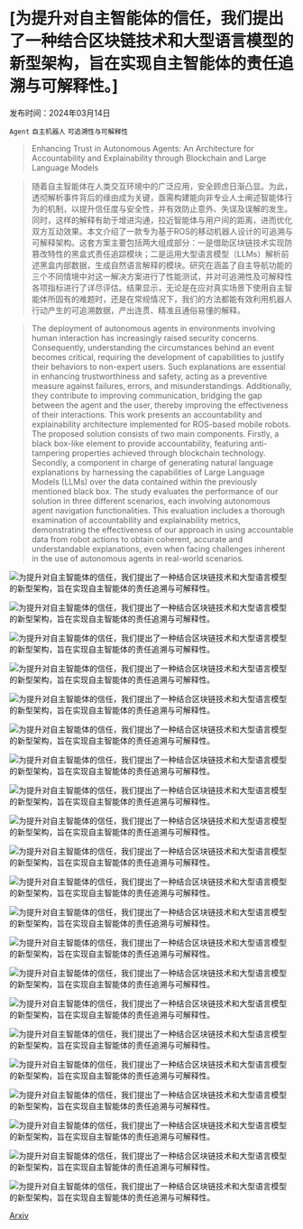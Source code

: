 # [为提升对自主智能体的信任，我们提出了一种结合区块链技术和大型语言模型的新型架构，旨在实现自主智能体的责任追溯与可解释性。]

发布时间：2024年03月14日

`Agent` `自主机器人` `可追溯性与可解释性`

> Enhancing Trust in Autonomous Agents: An Architecture for Accountability and Explainability through Blockchain and Large Language Models

> 随着自主智能体在人类交互环境中的广泛应用，安全顾虑日渐凸显。为此，透彻解析事件背后的缘由成为关键，亟需构建能向非专业人士阐述智能体行为的机制，以提升信任度与安全性，并有效防止意外、失误及误解的发生。同时，这样的解释有助于增进沟通，拉近智能体与用户间的距离，进而优化双方互动效果。本文介绍了一款专为基于ROS的移动机器人设计的可追溯与可解释架构。这套方案主要包括两大组成部分：一是借助区块链技术实现防篡改特性的黑盒式责任追踪模块；二是运用大型语言模型（LLMs）解析前述黑盒内部数据，生成自然语言解释的模块。研究在涵盖了自主导航功能的三个不同情境中对这一解决方案进行了性能测试，并对可追溯性及可解释性各项指标进行了详尽评估。结果显示，无论是在应对真实场景下使用自主智能体所固有的难题时，还是在常规情况下，我们的方法都能有效利用机器人行动产生的可追溯数据，产出连贯、精准且通俗易懂的解释。

> The deployment of autonomous agents in environments involving human interaction has increasingly raised security concerns. Consequently, understanding the circumstances behind an event becomes critical, requiring the development of capabilities to justify their behaviors to non-expert users. Such explanations are essential in enhancing trustworthiness and safety, acting as a preventive measure against failures, errors, and misunderstandings. Additionally, they contribute to improving communication, bridging the gap between the agent and the user, thereby improving the effectiveness of their interactions. This work presents an accountability and explainability architecture implemented for ROS-based mobile robots. The proposed solution consists of two main components. Firstly, a black box-like element to provide accountability, featuring anti-tampering properties achieved through blockchain technology. Secondly, a component in charge of generating natural language explanations by harnessing the capabilities of Large Language Models (LLMs) over the data contained within the previously mentioned black box. The study evaluates the performance of our solution in three different scenarios, each involving autonomous agent navigation functionalities. This evaluation includes a thorough examination of accountability and explainability metrics, demonstrating the effectiveness of our approach in using accountable data from robot actions to obtain coherent, accurate and understandable explanations, even when facing challenges inherent in the use of autonomous agents in real-world scenarios.

![为提升对自主智能体的信任，我们提出了一种结合区块链技术和大型语言模型的新型架构，旨在实现自主智能体的责任追溯与可解释性。](../../../paper_images/2403.09567/system_architecture_color2.png)

![为提升对自主智能体的信任，我们提出了一种结合区块链技术和大型语言模型的新型架构，旨在实现自主智能体的责任追溯与可解释性。](../../../paper_images/2403.09567/rag_architecture.png)

![为提升对自主智能体的信任，我们提出了一种结合区块链技术和大型语言模型的新型架构，旨在实现自主智能体的责任追溯与可解释性。](../../../paper_images/2403.09567/scenario_1.png)

![为提升对自主智能体的信任，我们提出了一种结合区块链技术和大型语言模型的新型架构，旨在实现自主智能体的责任追溯与可解释性。](../../../paper_images/2403.09567/scenario_2.png)

![为提升对自主智能体的信任，我们提出了一种结合区块链技术和大型语言模型的新型架构，旨在实现自主智能体的责任追溯与可解释性。](../../../paper_images/2403.09567/scenario_3.png)

![为提升对自主智能体的信任，我们提出了一种结合区块链技术和大型语言模型的新型架构，旨在实现自主智能体的责任追溯与可解释性。](../../../paper_images/2403.09567/llm_evaluation_color.png)

![为提升对自主智能体的信任，我们提出了一种结合区块链技术和大型语言模型的新型架构，旨在实现自主智能体的责任追溯与可解释性。](../../../paper_images/2403.09567/msgs_loss_rate_scn1.png)

![为提升对自主智能体的信任，我们提出了一种结合区块链技术和大型语言模型的新型架构，旨在实现自主智能体的责任追溯与可解释性。](../../../paper_images/2403.09567/msgs_loss_rate_scn2.png)

![为提升对自主智能体的信任，我们提出了一种结合区块链技术和大型语言模型的新型架构，旨在实现自主智能体的责任追溯与可解释性。](../../../paper_images/2403.09567/msgs_loss_rate_scn3.png)

![为提升对自主智能体的信任，我们提出了一种结合区块链技术和大型语言模型的新型架构，旨在实现自主智能体的责任追溯与可解释性。](../../../paper_images/2403.09567/load_avg_scn2.png)

![为提升对自主智能体的信任，我们提出了一种结合区块链技术和大型语言模型的新型架构，旨在实现自主智能体的责任追溯与可解释性。](../../../paper_images/2403.09567/load_avg_scn3.png)

![为提升对自主智能体的信任，我们提出了一种结合区块链技术和大型语言模型的新型架构，旨在实现自主智能体的责任追溯与可解释性。](../../../paper_images/2403.09567/cpu_usr.png)

![为提升对自主智能体的信任，我们提出了一种结合区块链技术和大型语言模型的新型架构，旨在实现自主智能体的责任追溯与可解释性。](../../../paper_images/2403.09567/ram.png)

![为提升对自主智能体的信任，我们提出了一种结合区块链技术和大型语言模型的新型架构，旨在实现自主智能体的责任追溯与可解释性。](../../../paper_images/2403.09567/net_send.png)

![为提升对自主智能体的信任，我们提出了一种结合区块链技术和大型语言模型的新型架构，旨在实现自主智能体的责任追溯与可解释性。](../../../paper_images/2403.09567/dsk_writes.png)

![为提升对自主智能体的信任，我们提出了一种结合区块链技术和大型语言模型的新型架构，旨在实现自主智能体的责任追溯与可解释性。](../../../paper_images/2403.09567/overall_correctness.png)

![为提升对自主智能体的信任，我们提出了一种结合区块链技术和大型语言模型的新型架构，旨在实现自主智能体的责任追溯与可解释性。](../../../paper_images/2403.09567/correctness_category.png)

![为提升对自主智能体的信任，我们提出了一种结合区块链技术和大型语言模型的新型架构，旨在实现自主智能体的责任追溯与可解释性。](../../../paper_images/2403.09567/criteria_overall.png)

![为提升对自主智能体的信任，我们提出了一种结合区块链技术和大型语言模型的新型架构，旨在实现自主智能体的责任追溯与可解释性。](../../../paper_images/2403.09567/criteria_evaluation_cat_scn1.png)

![为提升对自主智能体的信任，我们提出了一种结合区块链技术和大型语言模型的新型架构，旨在实现自主智能体的责任追溯与可解释性。](../../../paper_images/2403.09567/criteria_evaluation_cat_scn2.png)

![为提升对自主智能体的信任，我们提出了一种结合区块链技术和大型语言模型的新型架构，旨在实现自主智能体的责任追溯与可解释性。](../../../paper_images/2403.09567/criteria_evaluation_cat_scn3.png)

[Arxiv](https://arxiv.org/abs/2403.09567)